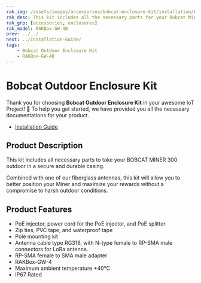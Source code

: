 ```yaml
---
rak_img: /assets/images/accessories/bobcat-enclosure-kit/installation/bobcat.svg
rak_desc: This kit includes all the necessary parts for your Bobcat Miner 300 Outdoor in a secure and durable casing. 
rak_grp: [accessories, enclosures]
rak_model: RAKBox-GW-4B    
prev: ../../
next: ../Installation-Guide/
tags: 
    - Bobcat Outdoor Enclosure Kit
    - RAKBox-GW-4B
---
```



# Bobcat Outdoor Enclosure Kit

Thank you for choosing **Bobcat Outdoor Enclosure Kit** in your awesome IoT Project! 🎉 To help you get started, we have provided you all the necessary documentations for your product.

* [Installation Guide](../Installation-Guide/)


## Product Description

This kit includes all necessary parts to take your BOBCAT MINER 300 outdoor in a secure and durable casing.

Combined with one of our fiberglass antennas, this kit will allow you to better position your Miner and maximize your rewards without a compromise to harsh outdoor conditions.

## Product Features

- PoE injector, power cord for the PoE injector, and PoE splitter
- Zip ties, PVC tape, and waterproof tape
- Pole mounting kit
- Antenna cable type RG316, with N-type female to RP-SMA male connectors for LoRa antenna.
- RP-SMA female to SMA male adapter
- RAKBox-GW-4
- Maximum ambient temperature +40°C
- IP67 Rated